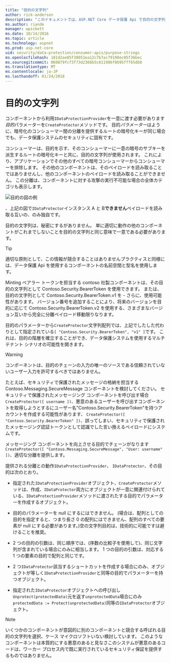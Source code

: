 ```yaml
---
title: "目的の文字列"
author: rick-anderson
description: "このドキュメントでは、ASP.NET Core データ保護 Api で目的の文字列を使用する方法について説明します。"
ms.author: riande
manager: wpickett
ms.date: 10/14/2016
ms.topic: article
ms.technology: aspnet
ms.prod: asp.net-core
uid: security/data-protection/consumer-apis/purpose-strings
ms.openlocfilehash: 181d2ae85f38051ea12c7b7ac79198ec05f36bec
ms.sourcegitcommit: 060879fcf3f73d2366b5c811986f8695fff65db8
ms.translationtype: MT
ms.contentlocale: ja-JP
ms.lasthandoff: 01/24/2018
---
```

# <a name="purpose-strings"></a>目的の文字列

<a name="data-protection-consumer-apis-purposes"></a>

コンポーネントから利用`IDataProtectionProvider`を一意に渡す必要があります*目的*パラメーターを`CreateProtector`メソッドです。 目的*パラメーター*はように、暗号化のコンシューマー間の分離を提供するルートの暗号化キーが同じ場合でも、データ保護システムのセキュリティに固有です。

コンシューマーは、目的を示す、そのコンシューマーに一意の暗号のサブキーを派生するルートの暗号化キーと共に、目的の文字列が使用されます。 これにより、アプリケーションでその他のすべての暗号コンシューマーからコンシューマーを排除します。 その他のコンポーネントは、そのペイロードを読み取ることではありませんし、他のコンポーネントのペイロードを読み取ることができません。 この分離は、コンポーネントに対する攻撃の実行不可能な場合の全体カテゴリも表示します。

![目的の図の例](purpose-strings/_static/purposes.png)

、上記の図で`IDataProtector`インスタンス A と B**できません**ペイロードを読み取る互いの、のみ独自です。

目的の文字列は、秘密にするがありません。 単に適切に動作の他のコンポーネントがこれまでしないことを目的の文字列と同じ意味で一意である必要があります。

>[!TIP]
> 適切な原則として、この情報が競合することはありませんプラクティスと同様には、データ保護 Api を使用するコンポーネントの名前空間と型名を使用します。
>
>Minting ベアラー トークンを担当する contoso 社製コンポーネントは、その目的の文字列として Contoso.Security.BearerToken を使用できます。 または、目的の文字列として Contoso.Security.BearerToken.v1 を - さらに、使用可能性があります。 バージョン番号を追加することにより、将来のバージョンを目的に応じて Contoso.Security.BearerToken.v2 を使用する、さまざまなバージョン互いから完全に分離ペイロード移動限りなります。

目的のパラメーターから`CreateProtector`文字列配列では、上記でしたした代わりとして指定されている`[ "Contoso.Security.BearerToken", "v1" ]`です。 これは、目的の階層を確立することができ、データ保護システムを使用するマルチ テナント シナリオの可能性を開きます。

<a name="data-protection-contoso-purpose"></a>

>[!WARNING]
> コンポーネントは、目的のチェーンの入力の唯一のソースである信頼されていないユーザー入力を許可するべきではありません。
>
>たとえば、セキュリティで保護されたメッセージの格納を担当する Contoso.Messaging.SecureMessage コンポーネントを検討してください。 セキュリティで保護されたメッセージング コンポーネントを呼び出す場合`CreateProtector([ username ])`、悪意のあるユーザーを呼び出すコンポーネントを取得しようとするにユーザー名"Contoso.Security.BearerToken"を持つアカウントを作成する可能性があります、 `CreateProtector([ "Contoso.Security.BearerToken" ])`、誤ってしまい、セキュリティで保護されたメッセージング認証トークンとして認識でした言い換えるペイロードにシステムです。
>
>メッセージング コンポーネントを向上させる目的でチェーンがなります`CreateProtector([ "Contoso.Messaging.SecureMessage", "User: username" ])`、適切な分離を提供します。

提供される分離との動作`IDataProtectionProvider`、 `IDataProtector`、その目的は次のとおり。

* 指定された`IDataProtectionProvider`オブジェクト、`CreateProtector`メソッドは、作成、`IDataProtector`両方にオブジェクトが一意に関連付けられている、`IDataProtectionProvider`メソッドに渡されたする目的でパラメーターを作成するオブジェクト。

* 目的のパラメーターを null にするにはできません。 (場合は、配列としての目的を指定すると、つまり長さ 0 の配列にはできません、配列のすべての要素が null にする必要があります。)空の文字列目的は、技術的に可能ですは避けることを推奨。

* 2 つの目的の引数は、同じ順序では、(序数の比較子を使用して)、同じ文字列が含まれている場合にのみに相当します。 1 つの目的の引数は、対応する 1 つの要素の目的で配列と同じです。

* 2 つ`IDataProtector`該当するショートカットを作成する場合にのみ、オブジェクトが等しく`IDataProtectionProvider`と同等の目的でパラメーターを持つオブジェクト。

* 指定された`IDataProtector`オブジェクトへの呼び出し`Unprotect(protectedData)`元を返す`unprotectedData`場合にのみ`protectedData := Protect(unprotectedData)`同等の`IDataProtector`オブジェクト。

> [!NOTE]
> いくつかのコンポーネントが意図的に別のコンポーネントと競合する呼ばれる目的の文字列を選択、ケース マイクロソフトいない検討しています。 このようなコンポーネントは本質的にする悪意のあると見なさこのシステムが悪意のあるコードは、ワーカー プロセス内で既に実行されているセキュリティ保証を提供するものではありません。
